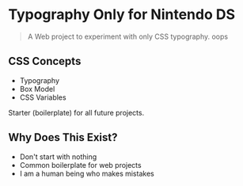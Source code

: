 # Typography Only for Nintendo DS

> A Web project to experiment with only CSS typography. oops

## CSS Concepts 
* Typography
* Box Model 
* CSS Variables 

Starter (boilerplate) for all future projects.

## Why Does This Exist?
* Don't start with nothing
* Common boilerplate for web projects
* I am a human being who makes mistakes
